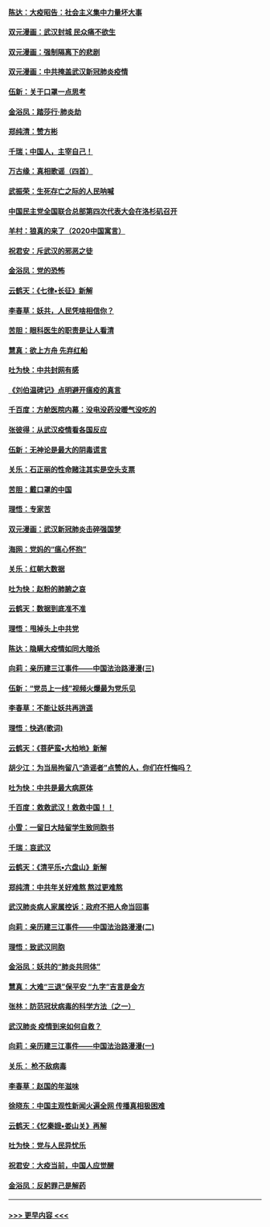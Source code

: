 #### [陈达：大疫昭告：社会主义集中力量坏大事](../pages/nsc993/n11859419.md?t=02111131) 
#### [双元漫画：武汉封城 民众痛不欲生](../pages/nsc993/n11859287.md?t=02111131) 
#### [双元漫画：强制隔离下的悲剧](../pages/nsc993/n11859244.md?t=02111131) 
#### [双元漫画：中共掩盖武汉新冠肺炎疫情](../pages/nsc993/n11858249.md?t=02111131) 
#### [伍新：关于口罩一点思考](../pages/nsc993/n11859195.md?t=02111131) 
#### [金浴凤：踏莎行‧肺炎劫](../pages/nsc993/n11858227.md?t=02111131) 
#### [郑纯清：赞方彬](../pages/nsc993/n11856803.md?t=02111131) 
#### [千瑞；中国人，主宰自己！](../pages/nsc993/n11856793.md?t=02111131) 
#### [万古缘：真相歌谣（四首）](../pages/nsc993/n11856263.md?t=02111131) 
#### [武振荣：生死存亡之际的人民呐喊](../pages/nsc993/n11856256.md?t=02111131) 
#### [中国民主党全国联合总部第四次代表大会在洛杉矶召开](../pages/nsc993/n11856344.md?t=02111131) 
#### [羊村：狼真的来了（2020中国寓言）](../pages/nsc993/n11856229.md?t=02111131) 
#### [祝君安：斥武汉的邪恶之徒](../pages/nsc993/n11855861.md?t=02111131) 
#### [金浴凤：党的恐怖](../pages/nsc993/n11855849.md?t=02111131) 
#### [云鹤天：《七律▪长征》新解](../pages/nsc993/n11855479.md?t=02111131) 
#### [李春草：妖共，人民凭啥相信你？](../pages/nsc993/n11855196.md?t=02111131) 
#### [苦胆：眼科医生的职责是让人看清](../pages/nsc993/n11853840.md?t=02111131) 
#### [慧真：欲上方舟 先弃红船](../pages/nsc993/n11853483.md?t=02111131) 
#### [吐为快：中共封网有感](../pages/nsc993/n11852575.md?t=02111131) 
#### [《刘伯温碑记》点明避开瘟疫的真言](../pages/nsc993/n11852128.md?t=02111131) 
#### [千百度：方舱医院内幕：没电没药没暖气没吃的](../pages/nsc993/n11850211.md?t=02111131) 
#### [张彼得：从武汉疫情看各国反应](../pages/nsc993/n11850102.md?t=02111131) 
#### [伍新：无神论是最大的阴毒谎言](../pages/nsc993/n11846129.md?t=02111131) 
#### [关乐：石正丽的性命赌注其实是空头支票](../pages/nsc993/n11846109.md?t=02111131) 
#### [苦胆：戴口罩的中国](../pages/nsc993/n11845576.md?t=02111131) 
#### [理悟：专家苦](../pages/nsc993/n11845564.md?t=02111131) 
#### [双元漫画：武汉新冠肺炎击碎强国梦](../pages/nsc993/n11843320.md?t=02111131) 
#### [海网：党妈的“瘟心怀抱”](../pages/nsc993/n11840740.md?t=02111131) 
#### [关乐：红朝大数据](../pages/nsc993/n11840675.md?t=02111131) 
#### [吐为快：赵粉的肺腑之哀](../pages/nsc993/n11840618.md?t=02111131) 
#### [云鹤天：数据到底准不准](../pages/nsc993/n11840325.md?t=02111131) 
#### [理悟：甩掉头上中共党](../pages/nsc993/n11838826.md?t=02111131) 
#### [陈达：隐瞒大疫情如同大暗杀](../pages/nsc993/n11838771.md?t=02111131) 
#### [向莉：亲历建三江事件——中国法治路漫漫(三)](../pages/nsc993/n11831825.md?t=02111131) 
#### [伍新：“党员上一线”视频火爆最为党乐见](../pages/nsc993/n11838200.md?t=02111131) 
#### [李春草：不能让妖共再逍遥](../pages/nsc993/n11838102.md?t=02111131) 
#### [理悟：快逃(歌词)](../pages/nsc993/n11838083.md?t=02111131) 
#### [云鹤天：《菩萨蛮▪大柏地》新解](../pages/nsc993/n11838059.md?t=02111131) 
#### [胡少江：为当局拘留八“造谣者”点赞的人，你们在忏悔吗？](../pages/nsc993/n11836801.md?t=02111131) 
#### [吐为快：中共是最大病原体](../pages/nsc993/n11836748.md?t=02111131) 
#### [千百度：救救武汉！救救中国！！](../pages/nsc993/n11836145.md?t=02111131) 
#### [小雪：一留日大陆留学生致同胞书](../pages/nsc993/n11834624.md?t=02111131) 
#### [千瑞：哀武汉](../pages/nsc993/n11833647.md?t=02111131) 
#### [云鹤天：《清平乐▪六盘山》新解](../pages/nsc993/n11833611.md?t=02111131) 
#### [郑纯清：中共年关好难熬 熬过更难熬](../pages/nsc993/n11833489.md?t=02111131) 
#### [武汉肺炎病人家属控诉：政府不把人命当回事](../pages/nsc993/n11833205.md?t=02111131) 
#### [向莉：亲历建三江事件——中国法治路漫漫(二)](../pages/nsc993/n11829102.md?t=02111131) 
#### [理悟：致武汉同胞](../pages/nsc993/n11831522.md?t=02111131) 
#### [金浴凤：妖共的“肺炎共同体”](../pages/nsc993/n11829448.md?t=02111131) 
#### [慧真：大难“三退”保平安 “九字”吉言是金方](../pages/nsc993/n11829501.md?t=02111131) 
#### [张林：防范冠状病毒的科学方法（之一）](../pages/nsc993/n11828618.md?t=02111131) 
#### [武汉肺炎 疫情到来如何自救？](../pages/nsc993/n11827632.md?t=02111131) 
#### [向莉：亲历建三江事件——中国法治路漫漫(一)](../pages/nsc993/n11827190.md?t=02111131) 
#### [关乐： 枪不敌病毒](../pages/nsc993/n11826746.md?t=02111131) 
#### [李春草：赵国的年滋味](../pages/nsc993/n11826321.md?t=02111131) 
#### [徐晓东：中国主观性新闻火遍全网 传播真相极困难](../pages/nsc993/n11826508.md?t=02111131) 
#### [云鹤天：《忆秦娥▪娄山关》再解](../pages/nsc993/n11824682.md?t=02111131) 
#### [吐为快：党与人民异忧乐](../pages/nsc993/n11824660.md?t=02111131) 
#### [祝君安：大疫当前，中国人应觉醒](../pages/nsc993/n11821946.md?t=02111131) 
#### [金浴凤：反躬罪己是解药](../pages/nsc993/n11820280.md?t=02111131) 

----
#### [ >>> 更早内容 <<< ](../indexes/nsc993-earlier.md)
